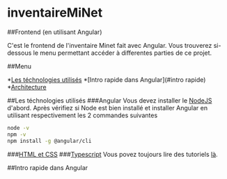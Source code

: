 # inventaireMiNet
##Frontend (en utilisant Angular)

C'est le frontend de l'inventaire Minet fait avec Angular. Vous trouverez si-dessous le menu permettant accéder à differentes parties de ce projet.

##Menu

*[Les téchnologies utilisés](#téchnologies)
*[Intro rapide dans Angular](#intro rapide)
*[Architecture](#architecture)

##Les téchnologies utilisés
###Angular
Vous devez installer le [NodeJS](https://nodejs.org/en/) d'abord. Après vérifiez si Node est bien installé et installer Angular en utilisant respectivement les 2 commandes suivantes

```bash
node -v
npm -v
npm install -g @angular/cli
```
###[HTML et CSS](http://fr.html.net/)
###[Typescript](https://www.typescriptlang.org/)
Vous povez toujours lire des tutoriels [là](https://angular.io/tutorial/toh-pt1).

##Intro rapide dans Angular
